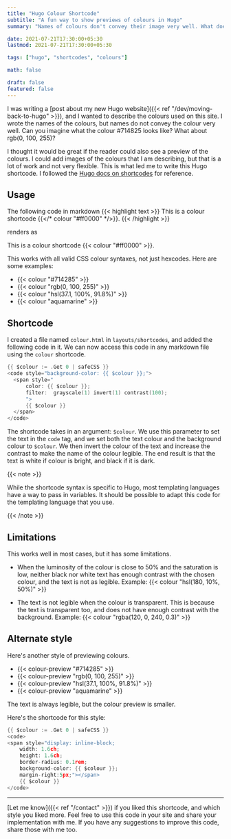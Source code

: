 ```yaml
---
title: "Hugo Colour Shortcode"
subtitle: "A fun way to show previews of colours in Hugo"
summary: "Names of colours don't convey their image very well. What does #714825 looks like? I wrote a shortcode that shows previews of colours in Hugo, so you can see them and don't have to imagine them."

date: 2021-07-21T17:30:00+05:30
lastmod: 2021-07-21T17:30:00+05:30

tags: ["hugo", "shortcodes", "colours"]

math: false

draft: false
featured: false
---
```


I was writing a [post about my new Hugo website]({{< ref "/dev/moving-back-to-hugo" >}}), and I wanted to describe the colours used on this site. I wrote the names of the colours, but names do not convey the colour very well. Can you imagine what the colour #714825 looks like? What about rgb(0, 100, 255)?

I thought it would be great if the reader could also see a preview of the colours. I could add images of the colours that I am describing, but that is a lot of work and not very flexible.  This is what led me to write this Hugo shortcode. I followed the [Hugo docs on shortcodes](https://gohugo.io/templates/shortcode-templates/) for reference. 

## Usage

The following code in markdown
{{< highlight text >}}
This is a colour shortcode {{</* colour "#ff0000" */>}}.
{{< /highlight >}}

renders as 

This is a colour shortcode {{< colour "#ff0000" >}}.

This works with all valid CSS colour syntaxes, not just hexcodes. Here are some examples:

- {{< colour "#714285" >}}
- {{< colour "rgb(0, 100, 255)" >}}
- {{< colour "hsl(37.1, 100%, 91.8%)" >}}
- {{< colour "aquamarine" >}}

## Shortcode

I created a file named `colour.html` in `layouts/shortcodes`, and added the following code in it. We can now access this code in any markdown file using the `colour` shortcode.

```go
{{ $colour := .Get 0 | safeCSS }}
<code style="background-color: {{ $colour }};"> 
  <span style="
      color: {{ $colour }};
      filter:  grayscale(1) invert(1) contrast(100);
      ">
      {{ $colour }}
  </span>
</code>
```

The shortcode takes in an argument: `$colour`.  We use this parameter to set the text in the `code` tag, and we set both the text colour and the background colour to `$colour`. We then invert the colour of the text and increase the contrast to make the name of the colour legible. The end result is that the text is white if colour is bright, and black if it is dark.

{{< note >}}

While the shortcode syntax is specific to Hugo, most templating languages have a way to pass in variables. It should be possible to adapt this code for the templating language that you use.

{{< /note >}}

## Limitations

This works well in most cases, but it has some limitations.

- When the luminosity of the colour is close to 50% and the saturation is low, neither black nor white text has enough contrast with the chosen colour, and the text is not as legible. Example: {{< colour "hsl(180, 10%,  50%)" >}}

- The text is not legible when the colour is transparent. This is because the text is transparent too, and does not have enough contrast with the background. Example: {{< colour "rgba(120, 0, 240, 0.3)" >}}

## Alternate style

Here's another style of previewing colours. 

- {{< colour-preview "#714285" >}}
- {{< colour-preview "rgb(0, 100, 255)" >}}
- {{< colour-preview "hsl(37.1, 100%, 91.8%)" >}}
- {{< colour-preview "aquamarine" >}}

The text is always legible, but the colour preview is smaller.

Here's the shortcode for this style:

```go
{{ $colour := .Get 0 | safeCSS }}
<code>
<span style="display: inline-block;
    width: 1.6ch;
    height: 1.6ch;
    border-radius: 0.1rem;
    background-color: {{ $colour }};
    margin-right:5px;"></span>
    {{ $colour }}
</code>
```

---

[Let me know]({{< ref "/contact" >}}) if you liked this shortcode, and which style you liked more. Feel free to use this code in your site and share your implementation with me. If you have any suggestions to improve this code, share those with me too.